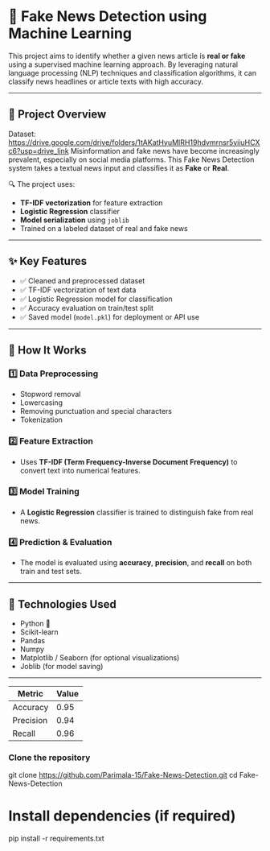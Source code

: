 # 📰 Fake News Detection using Machine Learning

This project aims to identify whether a given news article is **real or fake** using a supervised machine learning approach. By leveraging natural language processing (NLP) techniques and classification algorithms, it can classify news headlines or article texts with high accuracy.

---

## 📌 Project Overview
Dataset: https://drive.google.com/drive/folders/1tAKatHyuMIRH19hdvmrnsr5yiiuHCXc6?usp=drive_link
Misinformation and fake news have become increasingly prevalent, especially on social media platforms. This Fake News Detection system takes a textual news input and classifies it as **Fake** or **Real**.

🔍 The project uses:
- **TF-IDF vectorization** for feature extraction
- **Logistic Regression** classifier
- **Model serialization** using `joblib`
- Trained on a labeled dataset of real and fake news

---

## ✨ Key Features

- ✅ Cleaned and preprocessed dataset
- ✅ TF-IDF vectorization of text data
- ✅ Logistic Regression model for classification
- ✅ Accuracy evaluation on train/test split
- ✅ Saved model (`model.pkl`) for deployment or API use

---

## 🚀 How It Works

### 1️⃣ Data Preprocessing
- Stopword removal
- Lowercasing
- Removing punctuation and special characters
- Tokenization

### 2️⃣ Feature Extraction
- Uses **TF-IDF (Term Frequency-Inverse Document Frequency)** to convert text into numerical features.

### 3️⃣ Model Training
- A **Logistic Regression** classifier is trained to distinguish fake from real news.

### 4️⃣ Prediction & Evaluation
- The model is evaluated using **accuracy**, **precision**, and **recall** on both train and test sets.

---

## 🧠 Technologies Used

- Python 🐍
- Scikit-learn
- Pandas
- Numpy
- Matplotlib / Seaborn (for optional visualizations)
- Joblib (for model saving)

---

| Metric    | Value |
| --------- | ----- |
| Accuracy  | 0.95  |
| Precision | 0.94  |
| Recall    | 0.96  |


### Clone the repository
git clone https://github.com/Parimala-15/Fake-News-Detection.git
cd Fake-News-Detection

# Install dependencies (if required)
pip install -r requirements.txt


